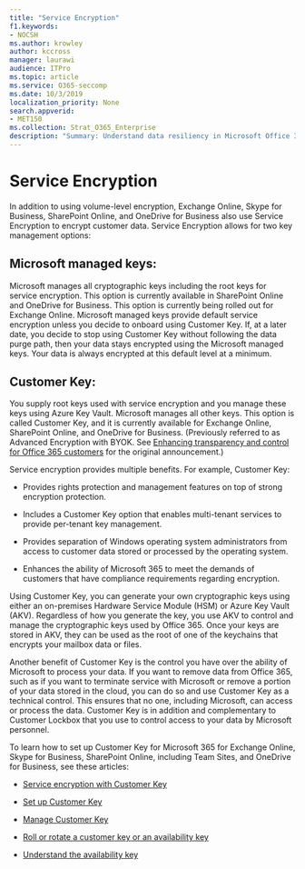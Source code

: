 ```yaml
---
title: "Service Encryption"
f1.keywords:
- NOCSH
ms.author: krowley
author: kccross
manager: laurawi
audience: ITPro
ms.topic: article
ms.service: O365-seccomp
ms.date: 10/3/2019
localization_priority: None
search.appverid:
- MET150
ms.collection: Strat_O365_Enterprise
description: "Summary: Understand data resiliency in Microsoft Office 365."
---
```


# Service Encryption

In addition to using volume-level encryption, Exchange Online, Skype for Business, SharePoint Online, and OneDrive for Business also use Service Encryption to encrypt customer data. Service Encryption allows for two key management options:

## Microsoft managed keys: 
Microsoft manages all cryptographic keys including the root keys for service encryption. This option is currently available in SharePoint Online and OneDrive for Business. This option is currently being rolled out for Exchange Online. Microsoft managed keys provide default service encryption unless you decide to onboard using Customer Key. If, at a later date, you decide to stop using Customer Key without following the data purge path, then your data stays encrypted using the Microsoft managed keys. Your data is always encrypted at this default level at a minimum. 

## Customer Key: 
You supply root keys used with service encryption and you manage these keys using Azure Key Vault. Microsoft manages all other keys. This option is called Customer Key, and it is currently available for Exchange Online, SharePoint Online, and OneDrive for Business. (Previously referred to as Advanced Encryption with BYOK. See [Enhancing transparency and control for Office 365 customers](https://blogs.office.com/2015/04/21/enhancing-transparency-and-control-for-office-365-customers/) for the original announcement.)

Service encryption provides multiple benefits. For example, Customer Key:

- Provides rights protection and management features on top of strong encryption protection.

- Includes a Customer Key option that enables multi-tenant services to provide per-tenant key management.

- Provides separation of Windows operating system administrators from access to customer data stored or processed by the operating system.

- Enhances the ability of Microsoft 365 to meet the demands of customers that have compliance requirements regarding encryption.

Using Customer Key, you can generate your own cryptographic keys using either an on-premises Hardware Service Module (HSM) or Azure Key Vault (AKV). Regardless of how you generate the key, you use AKV to control and manage the cryptographic keys used by Office 365. Once your keys are stored in AKV, they can be used as the root of one of the keychains that encrypts your mailbox data or files.

Another benefit of Customer Key is the control you have over the ability of Microsoft to process your data. If you want to remove data from Office 365, such as if you want to terminate service with Microsoft or remove a portion of your data stored in the cloud, you can do so and use Customer Key as a technical control. This ensures that no one, including Microsoft, can access or process the data. Customer Key is in addition and complementary to Customer Lockbox that you use to control access to your data by Microsoft personnel.

To learn how to set up Customer Key for Microsoft 365 for Exchange Online, Skype for Business, SharePoint Online, including Team Sites, and OneDrive for Business, see these articles:

- [Service encryption with Customer Key](customer-key-overview.md)

- [Set up Customer Key](customer-key-set-up.md)

- [Manage Customer Key](customer-key-manage.md)

- [Roll or rotate a customer key or an availability key](customer-key-availability-key-roll.md)

- [Understand the availability key](customer-key-availability-key-understand.md)

